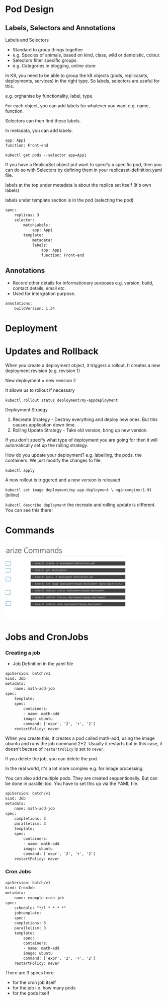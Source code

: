# Pod Design

## Labels, Selectors and Annotations

Labels and Selectors

- Standard to group things together
- e.g. Species of animals, based on kind, class, wild or demoistic, colour.
- Selectors filter specific groups
- e.g. Categories in blogging, online store

In K8, you need to be able to group the k8 objects (pods, replicasets, deployments, services) in the right type. So labels, selectors are useful for this.

e.g. orghanise by functionality, label, type.

For each object, you can add labels for whatever you want e.g. name, function.

Selectors can then find these labels.

In metadata, you can add labels:

```
app: App1
function: Front-end
```

`kubectl get pods --selector app=App1`

If you have a ReplicaSet object put want to specify a specific pod, then you can do so with Selectors by defining them in your replicaset-definition.yaml file.

labels at the top under metadata is about the replica set itself (it's own labels)

labels under template section is in the pod (selecting the pod)

```
spec:
    replicas: 3
    selector:
        matchLabels:
            app: App1
        template:
            metadata:
            labels:
                app: App1
                function: Front-end
```

## Annotations

- Record other details for informationary purposes e.g. version, build, contact details, email etc.
- Used for intergration purpose.

```
annotations:
    buildVersion: 1.34
```

# Deployment

# Updates and Rollback

When you create a deployment object, it triggers a rollout. It creates a new deployment revision (e.g. revision 1)

New deployment = new revision 2

It allows us to rollout if necessary

`kubectl rollout status deployment/my-appdeployment`

Deployment Straegy

1. Recreate Strategy - Destroy everything and deploy new ones. But this causes application down time.
2. Rolling Update Strategy - Take old version, bring up new version.

If you don't specify what type of deployment you are going for then it will automatically set up the rolling strategy.

How do you update your deployment?
e.g. labelling, the pods, the containers. We just modify the changes to file.

`kubectl apply`

A new rollout is triggered and a new version is released.

`kubectl set image deployment/my-app-deployment \ nginx=nginx:1.91` (inline)

`kubectl describe deployment` the recreate and rolling update is different. You can see this there!

# Commands

![Commands for Deployments](images/Commands-for-deployments.png)

# Jobs and CronJobs

### Creating a job

- Job Definition in the yaml file

```
apiVersion: batch/v1
kind: Job
metadata:
    name: math-add-job
spec:
    template:
    spec:
        containers:
        - name: math-add
        image: ubuntu
        command: ['expr', '2', '+', '2']
    restartPolicy: never
```

When you create this, it creates a pod called math-add, using the image ubuntu and runs the job command 2+2. Usually it restarts but in this case, it doesn't becase of `restartPolicy` is set to `never`.

If you delete the job, you can delete the pod.

In the real world, it's a lot more complex e.g. for image processing.

You can also add multiple pods. They are created sequentionally. But can be done in parallel too. You have to set this up via the YAML file.

```
apiVersion: batch/v1
kind: Job
metadata:
    name: math-add-job
spec:
    completions: 3
    parallelism: 3
    template:
    spec:
        containers:
        - name: math-add
        image: ubuntu
        command: ['expr', '2', '+', '2']
    restartPolicy: never
```

### Cron Jobs

```
apiVersion: batch/v1
kind: CronJob
metadata:
    name: example-cron-job
spec:
    schedule: "*/1 * * * *"
    jobtemplate:
    spec:
    completions: 3
    parallelism: 3
    template:
        spec:
        containers:
        - name: math-add
        image: ubuntu
        command: ['expr', '2', '+', '2']
    restartPolicy: never
```

There are 3 specs here:

- for the cron job itself
- for the job i.e. how many pods
- for the pods itself

